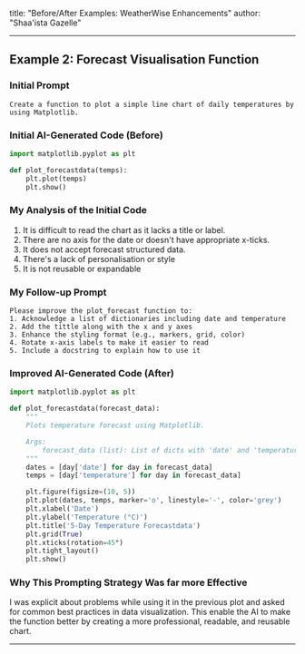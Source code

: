 title: "Before/After Examples: WeatherWise Enhancements"
author: "Shaa'ista Gazelle"

---------------------

## Example 2: Forecast Visualisation Function

### Initial Prompt

```
Create a function to plot a simple line chart of daily temperatures by using Matplotlib.
```

### Initial AI-Generated Code (Before)

```python
import matplotlib.pyplot as plt

def plot_forecastdata(temps):
    plt.plot(temps)
    plt.show()
```

### My Analysis of the Initial Code

1. It is difficult to read the chart as it lacks a title or label.
2. There are no axis for the date or doesn't have appropriate x-ticks.
3. It does not accept forecast structured data.
4. There's a lack of personalisation or style
5. It is not reusable or expandable

### My Follow-up Prompt

```
Please improve the plot_forecast function to:
1. Acknowledge a list of dictionaries including date and temperature
2. Add the tittle along with the x and y axes
3. Enhance the styling format (e.g., markers, grid, color)
4. Rotate x-axis labels to make it easier to read
5. Include a docstring to explain how to use it
```

### Improved AI-Generated Code (After)

```python
import matplotlib.pyplot as plt

def plot_forecastdata(forecast_data):
    """
    Plots temperature forecast using Matplotlib.

    Args:
        forecast_data (list): List of dicts with 'date' and 'temperature' keys.
    """
    dates = [day['date'] for day in forecast_data]
    temps = [day['temperature'] for day in forecast_data]

    plt.figure(figsize=(10, 5))
    plt.plot(dates, temps, marker='o', linestyle='-', color='grey')
    plt.xlabel('Date')
    plt.ylabel('Temperature (°C)')
    plt.title('5-Day Temperature Forecastdata')
    plt.grid(True)
    plt.xticks(rotation=45°)
    plt.tight_layout()
    plt.show()
```

### Why This Prompting Strategy Was far more Effective

I was explicit about problems while using it in the previous plot and asked for common best practices in data visualization. This enable the AI to make the function better by creating a more professional, readable, and reusable chart.

---

